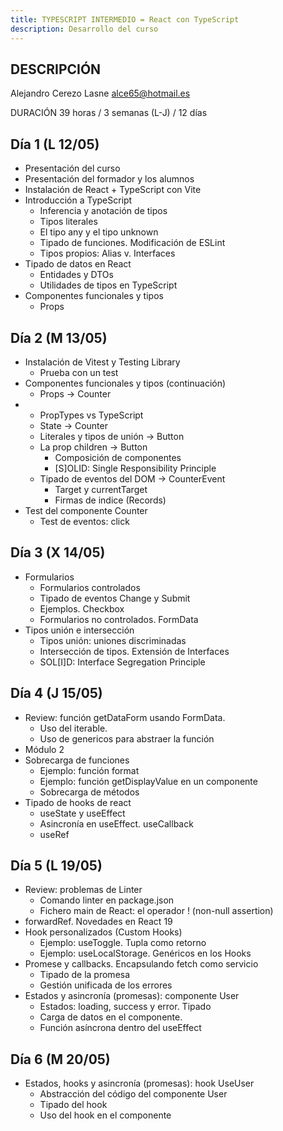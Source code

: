 ```yaml
---
title: TYPESCRIPT INTERMEDIO = React con TypeScript
description: Desarrollo del curso
---
```


## DESCRIPCIÓN

Alejandro Cerezo Lasne
<alce65@hotmail.es>

DURACIÓN 39 horas / 3 semanas (L-J) / 12 días

## Día 1 (L 12/05)

- Presentación del curso
- Presentación del formador y los alumnos
- Instalación de React + TypeScript con Vite
- Introducción a TypeScript
  - Inferencia y anotación de tipos
  - Tipos literales
  - El tipo any y el tipo unknown
  - Tipado de funciones. Modificación de ESLint
  - Tipos propios: Alias v. Interfaces
- Tipado de datos en React
  - Entidades y DTOs
  - Utilidades de tipos en TypeScript
- Componentes funcionales y tipos
  - Props

## Día 2 (M 13/05)

- Instalación de Vitest y Testing Library
  - Prueba con un test
- Componentes funcionales y tipos (continuación)
  - Props -> Counter
- - PropTypes vs TypeScript
  - State -> Counter
  - Literales y tipos de unión -> Button
  - La prop children -> Button
    - Composición de componentes
    - [S]OLID: Single Responsibility Principle
  - Tipado de eventos del DOM -> CounterEvent
    - Target y currentTarget
    - Firmas de indice (Records)
- Test del componente Counter
  - Test de eventos: click

## Día 3 (X 14/05)

- Formularios
  - Formularios controlados
  - Tipado de eventos Change y Submit
  - Ejemplos. Checkbox
  - Formularios no controlados. FormData
- Tipos unión e intersección
  - Tipos unión: uniones discriminadas
  - Intersección de tipos. Extensión de Interfaces
  - SOL[I]D: Interface Segregation Principle

## Día 4 (J 15/05)

- Review: función getDataForm usando FormData.
  - Uso del iterable.
  - Uso de genericos para abstraer la función
- Módulo 2
- Sobrecarga de funciones
  - Ejemplo: función format
  - Ejemplo: función getDisplayValue en un componente
  - Sobrecarga de métodos
- Tipado de hooks de react
  - useState y useEffect
  - Asincronía en useEffect. useCallback
  - useRef

## Día 5 (L 19/05)

- Review: problemas de Linter
  - Comando linter en package.json
  - Fichero main de React: el operador ! (non-null assertion)
- forwardRef. Novedades en React 19
- Hook personalizados (Custom Hooks)
  - Ejemplo: useToggle. Tupla como retorno
  - Ejemplo: useLocalStorage<T>. Genéricos en los Hooks
- Promese y callbacks. Encapsulando fetch como servicio
  - Tipado de la promesa
  - Gestión unificada de los errores
- Estados y asincronía (promesas): componente User
  - Estados: loading, success y error. Tipado
  - Carga de datos en el componente.
  - Función asíncrona dentro del useEffect

## Día 6 (M 20/05)

- Estados, hooks y asincronía (promesas): hook UseUser
  - Abstracción del código del componente User
  - Tipado del hook
  - Uso del hook en el componente
